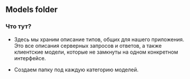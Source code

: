 ## Models folder

### Что тут?

- Здесь мы храним описание типов, общих для нашего приложения. Это все описания серверных запросов и ответов, а также клиентские модели, которые не замкнуты на одном конкретном интерфейсе.

- Cоздаем папку под каждую категорию моделей.
